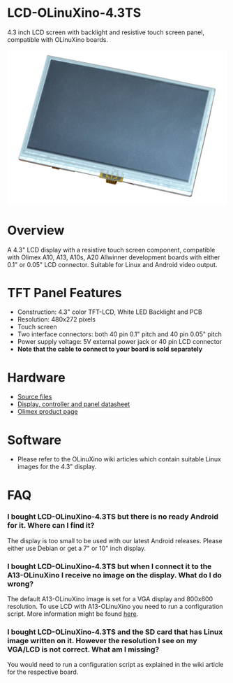 # LCD-OLinuXino-4.3TS

4.3 inch LCD screen with backlight and resistive touch screen panel, compatible with OLinuXino boards.

![LCD-OLinuXino-4.3TS Front](doc/images/LCD-OLinuXino-4.3TS-1.jpg "LCD-OLinuXino-4.3TS Front View")

# Overview

A 4.3" LCD display with a resistive touch screen component, compatible with Olimex A10, A13, A10s, A20 Allwinner development boards with either 0.1" or 0.05" LCD connector.
Suitable for Linux and Android video output.

# TFT Panel Features

- Construction: 4.3" color TFT-LCD, White LED Backlight and PCB
- Resolution: 480x272 pixels
- Touch screen
- Two interface connectors: both 40 pin 0.1" pitch and 40 pin 0.05" pitch
- Power supply voltage: 5V external power jack or 40 pin LCD connector
- **Note that the cable to connect to your board is sold separately**

# Hardware

- [Source files](.)
- [Display, controller and panel datasheet](doc/datasheets/GFT043HA480272Y_rev_A.pdf)
- [Olimex product page](https://www.olimex.com/Products/OLinuXino/LCD/LCD-OLinuXino-4.3TS/open-source-hardware)

# Software

- Please refer to the OLinuXino wiki articles which contain suitable Linux images for the 4.3" display.

# FAQ

### I bought LCD-OLinuXino-4.3TS but there is no ready Android for it. Where can I find it?

The display is too small to be used with our latest Android releases.
Please either use Debian or get a 7" or 10" inch display.

### I bought LCD-OLinuXino-4.3TS but when I connect it to the A13-OLinuXino I receive no image on the display. What do I do wrong?

The default A13-OLinuXino image is set for a VGA display and 800x600 resolution.
To use LCD with A13-OLinuXino you need to run a configuration script.
More information might be found [here](https://www.olimex.com/wiki/A13-OLinuXino).

### I bought LCD-OLinuXino-4.3TS and the SD card that has Linux image written on it. However the resolution I see on my VGA/LCD is not correct. What am I missing?

You would need to run a configuration script as explained in the wiki article for the respective board.
